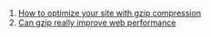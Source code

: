 1. [How to optimize your site with gzip compression](https://betterexplained.com/articles/how-to-optimize-your-site-with-gzip-compression/)
2. [Can gzip really improve web performance](
https://royal.pingdom.com/can-gzip-compression-really-improve-web-performance/)
